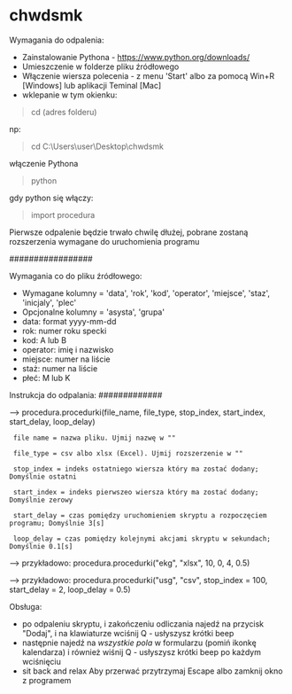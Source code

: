 # chwdsmk

Wymagania do odpalenia:

* Zainstalowanie Pythona - https://www.python.org/downloads/
* Umieszczenie w folderze pliku źródłowego
* Włączenie wiersza polecenia - z menu 'Start' albo za pomocą Win+R [Windows] lub aplikacji Teminal [Mac]
* wklepanie w tym okienku:

> cd (adres folderu)

np:
> cd C:\Users\user\Desktop\chwdsmk

włączenie Pythona
> python

gdy python się włączy:
> import procedura

Pierwsze odpalenie będzie trwało chwilę dłużej, pobrane zostaną rozszerzenia wymagane do uruchomienia programu

#################

Wymagania co do pliku źródłowego:
* Wymagane kolumny = 'data', 'rok', 'kod', 'operator', 'miejsce', 'staz', 'inicjaly', 'plec'
* Opcjonalne kolumny = 'asysta', 'grupa'
* data: format yyyy-mm-dd
* rok: numer roku specki
* kod: A lub B
* operator: imię i nazwisko
* miejsce: numer na liście
* staż: numer na liście
* płeć: M lub K

Instrukcja do odpalania:
#############

--> procedura.procedurki(file_name, file_type,  stop_index, start_index, start_delay, loop_delay)

     file name = nazwa pliku. Ujmij nazwę w ""
     
     file_type = csv albo xlsx (Excel). Ujmij rozszerzenie w ""
     
     stop_index = indeks ostatniego wiersza który ma zostać dodany; Domyślnie ostatni
     
     start_index = indeks pierwszeo wiersza który ma zostać dodany; Domyślnie zerowy
     
     start_delay = czas pomiędzy uruchomieniem skryptu a rozpoczęciem programu; Domyślnie 3[s]
     
     loop_delay = czas pomiędzy kolejnymi akcjami skryptu w sekundach; Domyślnie 0.1[s]
     
--> przykładowo: procedura.procedurki("ekg", "xlsx", 10, 0, 4, 0.5)

--> przykładowo: procedura.procedurki("usg", "csv", stop_index = 100, start_delay = 2, loop_delay = 0.5)

Obsługa:
* po odpaleniu skryptu, i zakończeniu odliczania najedź na przycisk "Dodaj", i na klawiaturze wciśnij Q - usłyszysz krótki beep
* następnie najedź na *wszystkie pola* w formularzu (pomiń ikonkę kalendarza) i również wiśnij Q - usłyszysz krótki beep po każdym wciśnięciu
* sit back and relax
Aby przerwać przytrzymaj Escape albo zamknij okno z programem
